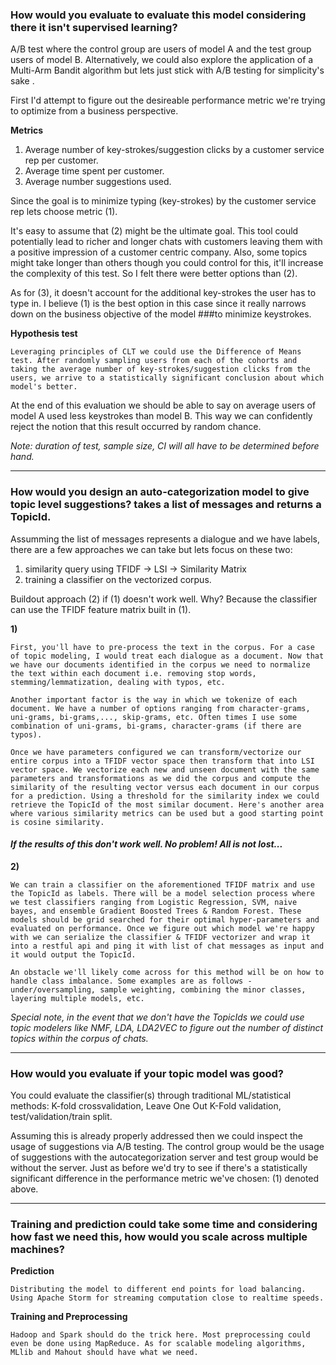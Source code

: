 ### How would you evaluate to evaluate this model considering there it isn't supervised learning? 

A/B test where the control group are users of model A and the test group users of model B. Alternatively, we could also explore the application of a Multi-Arm Bandit algorithm but lets just stick with A/B testing for simplicity's sake .

First I'd attempt to figure out the desireable performance metric we're trying to optimize from a business perspective.

**Metrics**
1. Average number of key-strokes/suggestion clicks by a customer service rep per customer.
1. Average time spent per customer.
1. Average number suggestions used.


Since the goal is to minimize typing (key-strokes) by the customer service rep lets choose metric (1). 

It's easy to assume that (2) might be the ultimate goal. This tool could potentially lead to richer and longer chats with customers leaving them with a positive impression of a customer centric company. Also, some topics might take longer than others though you could control for this, it'll increase the complexity of this test. So I felt there were better options than (2). 

As for (3), it doesn't account for the additional key-strokes the user has to type in. I believe (1) is the best option in this case since it really narrows down on the business objective of the model ###to minimize keystrokes.

**Hypothesis test**
    
    Leveraging principles of CLT we could use the Difference of Means test. After randomly sampling users from each of the cohorts and taking the average number of key-strokes/suggestion clicks from the users, we arrive to a statistically significant conclusion about which model's better.

At the end of this evaluation we should be able to say on average users of model A used less keystrokes than model B. This way we can confidently reject the notion that this result occurred by random chance.

_Note: duration of test, sample size, CI will all have to be determined before hand._


---


### How would you design an auto-categorization model to give topic level suggestions? takes a list of messages and returns a TopicId. 


Assumming the list of messages represents a dialogue and we have labels, there are a few approaches we can take but lets focus on these two:

1. similarity query using TFIDF -> LSI -> Similarity Matrix
1. training a classifier on the vectorized corpus.

Buildout approach (2) if (1) doesn't work well. Why? Because the classifier can use the TFIDF feature matrix built in (1).

**1)**

    First, you'll have to pre-process the text in the corpus. For a case of topic modeling, I would treat each dialogue as a document. Now that we have our documents identified in the corpus we need to normalize the text within each document i.e. removing stop words, stemming/lemmatization, dealing with typos, etc. 

    Another important factor is the way in which we tokenize of each document. We have a number of options ranging from character-grams, uni-grams, bi-grams,..., skip-grams, etc. Often times I use some combination of uni-grams, bi-grams, character-grams (if there are typos).

    Once we have parameters configured we can transform/vectorize our entire corpus into a TFIDF vector space then transform that into LSI vector space. We vectorize each new and unseen document with the same parameters and transformations as we did the corpus and compute the similarity of the resulting vector versus each document in our corpus for a prediction. Using a threshold for the similarity index we could retrieve the TopicId of the most similar document. Here's another area where various similarity metrics can be used but a good starting point is cosine similarity.

#### _If the results of this don't work well. No problem! All is not lost..._

**2)**

    We can train a classifier on the aforementioned TFIDF matrix and use the TopicId as labels. There will be a model selection process where we test classifiers ranging from Logistic Regression, SVM, naive bayes, and ensemble Gradient Boosted Trees & Random Forest. These models should be grid searched for their optimal hyper-parameters and evaluated on performance. Once we figure out which model we're happy with we can serialize the classifier & TFIDF vectorizer and wrap it into a restful api and ping it with list of chat messages as input and it would output the TopicId. 

    An obstacle we'll likely come across for this method will be on how to handle class imbalance. Some examples are as follows - under/oversampling, sample weighting, combining the minor classes, layering multiple models, etc.

_Special note, in the event that we don't have the TopicIds we could use topic modelers like NMF, LDA, LDA2VEC to figure out the number of distinct topics within the corpus of chats._


---


### How would you evaluate if your topic model was good?

You could evaluate the classifier(s) through traditional ML/statistical methods: K-fold crossvalidation, Leave One Out K-Fold validation, test/validation/train split. 

Assuming this is already properly addressed then we could inspect the usage of suggestions via A/B testing. The control group would be the usage of suggestions with the autocategorization server and test group would be without the server. Just as before we'd try to see if there's a statistically significant difference in the performance metric we've chosen: (1) denoted above. 


---


### Training and prediction could take some time and considering how fast we need this, how would you scale across multiple machines?

**Prediction**

    Distributing the model to different end points for load balancing. Using Apache Storm for streaming computation close to realtime speeds. 

**Training and Preprocessing**

    Hadoop and Spark should do the trick here. Most preprocessing could even be done using MapReduce. As for scalable modeling algorithms, MLlib and Mahout should have what we need.
